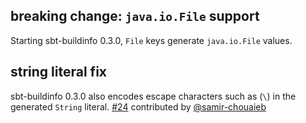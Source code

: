   [@samir-chouaieb]: https://github.com/samir-chouaieb
  [24]: https://github.com/sbt/sbt-buildinfo/pull/24

## breaking change: `java.io.File` support

Starting sbt-buildinfo 0.3.0, `File` keys generate `java.io.File` values.

## string literal fix

sbt-buildinfo 0.3.0 also encodes escape characters such as (`\`) in the generated `String` literal. [#24][24] contributed by [@samir-chouaieb][@samir-chouaieb]
